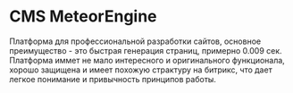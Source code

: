 # CMS MeteorEngine
Платформа для профессиональной разработки сайтов, основное преимущество - это быстрая генерация страниц, примерно 0.009 сек.
Платформа иммет не мало интересного и оригинального функционала, хорошо защищена и имеет похожую страктуру на битрикс, что дает легкое понимание и привычность принципов работы.
